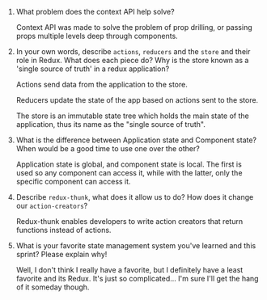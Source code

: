 1. What problem does the context API help solve?

    Context API was made to solve the problem of prop drilling, or passing props multiple levels deep through components. 

2. In your own words, describe `actions`, `reducers` and the `store` and their role in Redux. What does each piece do? Why is the store known as a 'single source of truth' in a redux application?

    Actions send data from the application to the store. 
    
    Reducers update the state of the app based on actions sent to the store. 
    
    The store is an immutable state tree which holds the main state of the application, thus its name as the "single source of truth".

3. What is the difference between Application state and Component state? When would be a good time to use one over the other?

    Application state is global, and component state is local. The first is used so any component can access it, while with the latter, only the specific component can access it.

4. Describe `redux-thunk`, what does it allow us to do? How does it change our `action-creators`?

    Redux-thunk enables developers to write action creators that return functions instead of actions.

5. What is your favorite state management system you've learned and this sprint? Please explain why!

    Well, I don't think I really have a favorite, but I definitely have a least favorite and its Redux. It's just so complicated... I'm sure I'll get the hang of it someday though.

